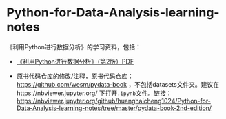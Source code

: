 # Python-for-Data-Analysis-learning-notes
《利用Python进行数据分析》的学习资料，包括：

- [《利用Python进行数据分析》（第2版）PDF](https://www.gitbook.com/download/pdf/book/wizardforcel/pyda-2e)

- 原书代码仓库的修改/注释，原书代码仓库：https://github.com/wesm/pydata-book ，不包括datasets文件夹。建议在https://nbviewer.jupyter.org/ 下打开`.ipynb`文件。链接：https://nbviewer.jupyter.org/github/huanghaicheng1024/Python-for-Data-Analysis-learning-notes/tree/master/pydata-book-2nd-edition/
